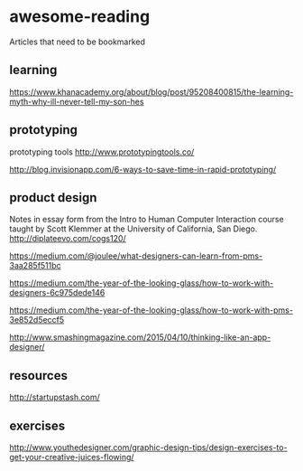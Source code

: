 # awesome-reading
Articles that need to be bookmarked


## learning

https://www.khanacademy.org/about/blog/post/95208400815/the-learning-myth-why-ill-never-tell-my-son-hes


## prototyping

prototyping tools
http://www.prototypingtools.co/

http://blog.invisionapp.com/6-ways-to-save-time-in-rapid-prototyping/


## product design

Notes in essay form from the Intro to Human Computer Interaction course taught by Scott Klemmer at the University of California, San Diego.
http://diplateevo.com/cogs120/

https://medium.com/@joulee/what-designers-can-learn-from-pms-3aa285f511bc

https://medium.com/the-year-of-the-looking-glass/how-to-work-with-designers-6c975dede146

https://medium.com/the-year-of-the-looking-glass/how-to-work-with-pms-3e852d5eccf5

http://www.smashingmagazine.com/2015/04/10/thinking-like-an-app-designer/



## resources

http://startupstash.com/

## exercises

http://www.youthedesigner.com/graphic-design-tips/design-exercises-to-get-your-creative-juices-flowing/
